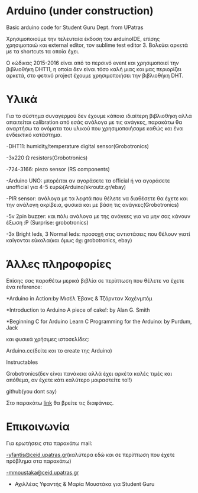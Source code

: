 # Arduino (under construction)
Basic arduino code for Student Guru Dept. from UPatras

Χρησιμοποιούμε την τελευταία έκδοση του arduinoIDE, επίσης χρησιμοποιώ και external editor, τον sublime test editor 3. Βολεύει αρκετά με τα shortcuts τα οποία έχει.

  Ο κώδικας 2015-2016 είναι από το περσινό event και χρησιμοποιεί την βιβλιοθήκη DHT11, 
η οποία δεν είναι τόσο καλή μιας και μας περιορίζει αρκετά, στο φετινό project έχουμε χρησιμοποιήσει την βιβλιοθήκη DHT.

 # Υλικά
 Για το σύστημα συναγερμού δεν έχουμε κάποια ιδιαίτερη βιβλιοθήκη αλλά απαιτείται calibration από εσάς ανάλογα με τις ανάγκες,
παρακάτω θα αναρτήσω τα ονόματα του υλικού που χρησιμοποιήσαμε καθώς και ένα ενδεικτικό κατάστημα.

-DHT11: humidity/temperature digital sensor(Grobotronics)

-3x220 Ω resistors(Grobotronics)

-724-3166: piezo sensor (RS components)

-Arduino UNO: μπορέιται αν αγοράσετε τα official ή να αγοράσετε unofficial για 4-5 ευρώ(Arduino/skroutz.gr/ebay)

-PIR sensor: ανάλογα με τα λεφτά που θέλετε να διαθέσετε θα έχετε και την ανάλογη ακρίβεια, φυσικά και με βάση τις ανάγκες(Grobotronics)

-5v 2pin buzzer: και πάλι ανάλογα με της ανάγκες για να μην σας κάνουν έξωση :P (Surprise: grobotronics)

-3x Bright leds, 3 Normal leds: προσοχή στις αντιστάσεις που θέλουν γιατί καίγονται εύκολα(και όμως όχι grobotronics, ebay)


# Άλλες πληροφορίες

Επίσης σας παραθέτω μερικά βιβλία σε περίπτωση που θέλετε να έχετε ένα reference:

*Arduino in Action:by Μισέλ Έβανς & Τζόρνταν Χοχένμπόμ

*Introduction to Arduino A piece of cake!: by Alan G. Smith

*Beginning C for Arduino Learn C Programming for the Arduino: by Purdum, Jack

και φυσικά χρήσιμες ιστοσελίδες:

Arduino.cc(δείτε και το create της Arduino)

Instructables

Grobotronics(δεν είναι πανάκεια αλλά έχει αρκέτα καλές τιμές και απόθεμα, αν έχετε κάτι καλύτερο μοιραστείτε το!!)

github(you dont say)

Στο παρακάτω [link](https://1drv.ms/p/s!Aj4a_IXeQeuboQcY3o6YVYeGqVah) θα βρείτε τις διαφάνιες.

# Επικοινωνία

Για ερωτήσεις στα παρακάτω mail: 

-yfantis@ceid.upatras.gr(καλύτερα εδώ και σε περίπτωση που έχετε πρόβλημα στα παρακάτω)

-mmoustaka@ceid.upatras.gr

- Αχιλλέας Υφαντής & Μαρία Μουστάκα για Student Guru

